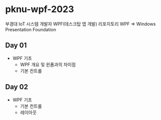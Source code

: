 # pknu-wpf-2023
부경대 IoT 시스템 개발자 WPF(데스크탑 앱 개발) 리포지토리
WPF => Windows Presentation Foundation

## Day 01
- WPF 기초
	- WPF 개요 및 윈폼과의 차이점
	- 기본 컨트롤

## Day 02
- WPF 기초
	- 기본 컨트롤
	- 레이아웃
	
